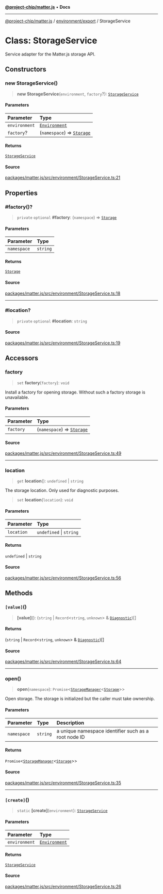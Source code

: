 [**@project-chip/matter.js**](../../../README.md) • **Docs**

***

[@project-chip/matter.js](../../../modules.md) / [environment/export](../README.md) / StorageService

# Class: StorageService

Service adapter for the Matter.js storage API.

## Constructors

### new StorageService()

> **new StorageService**(`environment`, `factory`?): [`StorageService`](StorageService.md)

#### Parameters

| Parameter | Type |
| :------ | :------ |
| `environment` | [`Environment`](Environment.md) |
| `factory`? | (`namespace`) => [`Storage`](../../../storage/export/interfaces/Storage.md) |

#### Returns

[`StorageService`](StorageService.md)

#### Source

[packages/matter.js/src/environment/StorageService.ts:21](https://github.com/project-chip/matter.js/blob/7a8cbb56b87d4ccf34bec5a9a95ab40a1711324f/packages/matter.js/src/environment/StorageService.ts#L21)

## Properties

### #factory()?

> `private` `optional` **#factory**: (`namespace`) => [`Storage`](../../../storage/export/interfaces/Storage.md)

#### Parameters

| Parameter | Type |
| :------ | :------ |
| `namespace` | `string` |

#### Returns

[`Storage`](../../../storage/export/interfaces/Storage.md)

#### Source

[packages/matter.js/src/environment/StorageService.ts:18](https://github.com/project-chip/matter.js/blob/7a8cbb56b87d4ccf34bec5a9a95ab40a1711324f/packages/matter.js/src/environment/StorageService.ts#L18)

***

### #location?

> `private` `optional` **#location**: `string`

#### Source

[packages/matter.js/src/environment/StorageService.ts:19](https://github.com/project-chip/matter.js/blob/7a8cbb56b87d4ccf34bec5a9a95ab40a1711324f/packages/matter.js/src/environment/StorageService.ts#L19)

## Accessors

### factory

> `set` **factory**(`factory`): `void`

Install a factory for opening storage.  Without such a factory storage is unavailable.

#### Parameters

| Parameter | Type |
| :------ | :------ |
| `factory` | (`namespace`) => [`Storage`](../../../storage/export/interfaces/Storage.md) |

#### Source

[packages/matter.js/src/environment/StorageService.ts:49](https://github.com/project-chip/matter.js/blob/7a8cbb56b87d4ccf34bec5a9a95ab40a1711324f/packages/matter.js/src/environment/StorageService.ts#L49)

***

### location

> `get` **location**(): `undefined` \| `string`

The storage location.  Only used for diagnostic purposes.

> `set` **location**(`location`): `void`

#### Parameters

| Parameter | Type |
| :------ | :------ |
| `location` | `undefined` \| `string` |

#### Returns

`undefined` \| `string`

#### Source

[packages/matter.js/src/environment/StorageService.ts:56](https://github.com/project-chip/matter.js/blob/7a8cbb56b87d4ccf34bec5a9a95ab40a1711324f/packages/matter.js/src/environment/StorageService.ts#L56)

## Methods

### `[value]`()

> **\[value\]**(): (`string` \| `Record`\<`string`, `unknown`\> & [`Diagnostic`](../../../log/export/interfaces/Diagnostic.md))[]

#### Returns

(`string` \| `Record`\<`string`, `unknown`\> & [`Diagnostic`](../../../log/export/interfaces/Diagnostic.md))[]

#### Source

[packages/matter.js/src/environment/StorageService.ts:64](https://github.com/project-chip/matter.js/blob/7a8cbb56b87d4ccf34bec5a9a95ab40a1711324f/packages/matter.js/src/environment/StorageService.ts#L64)

***

### open()

> **open**(`namespace`): `Promise`\<[`StorageManager`](../../../storage/export/classes/StorageManager.md)\<[`Storage`](../../../storage/export/interfaces/Storage.md)\>\>

Open storage.  The storage is initialized but the caller must take ownership.

#### Parameters

| Parameter | Type | Description |
| :------ | :------ | :------ |
| `namespace` | `string` | a unique namespace identifier such as a root node ID |

#### Returns

`Promise`\<[`StorageManager`](../../../storage/export/classes/StorageManager.md)\<[`Storage`](../../../storage/export/interfaces/Storage.md)\>\>

#### Source

[packages/matter.js/src/environment/StorageService.ts:35](https://github.com/project-chip/matter.js/blob/7a8cbb56b87d4ccf34bec5a9a95ab40a1711324f/packages/matter.js/src/environment/StorageService.ts#L35)

***

### `[create]`()

> `static` **\[create\]**(`environment`): [`StorageService`](StorageService.md)

#### Parameters

| Parameter | Type |
| :------ | :------ |
| `environment` | [`Environment`](Environment.md) |

#### Returns

[`StorageService`](StorageService.md)

#### Source

[packages/matter.js/src/environment/StorageService.ts:26](https://github.com/project-chip/matter.js/blob/7a8cbb56b87d4ccf34bec5a9a95ab40a1711324f/packages/matter.js/src/environment/StorageService.ts#L26)
